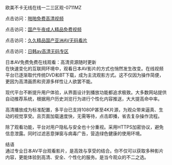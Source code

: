 欧美不卡无线在线一二三区观-0711MZ

点击访问：<a href="https://heiliaowt0d7p.pages.dev">啪啪免费高清视频</a>

点击访问：<a href="https://heiliaoxwd5i8.pages.dev">国产午夜成人精品免费视频</a>

点击访问：<a href="https://heiliaozj3tjd.pages.dev">久久精品国产亚洲AV无码看片</a>

点击访问：<a href="https://heiliaowzu4ur.pages.dev">日韩av高清无码专区</a>

日本AV免费免费在线观看：高清资源随时更新  
在快速变化的互联网环境中，观看日本AV影片的方式也悄然发生改变。在线视频平台已逐渐取代传统DVD和BT下载，成为主流观影方式。这不仅因为操作简便，更因为高清画质和资源多样性让人欲罢不能。

现代平台不断提升用户体验，从界面设计到播放功能都追求极致。大多数网站提供自动推荐系统，根据用户历史浏览行为进行个性化内容推送，大大提高命中率。

高清播放成为标准配置，多平台已支持1080P甚至4K片源，为观众带来逼真、生动的视觉享受。且页面加载速度快，无需等待，点击即播，省去复杂操作流程。

除了观看功能，平台对用户隐私与安全也十分重视。采用HTTPS加密协议，避免信息泄露。同时过滤恶意弹窗与病毒广告，营造绿色健康的使用环境。

结语  
通过专业日本AV平台观看影片，是高效与享受的结合。你不仅可以获取多种影片内容，更能体验到高清、安全、个性化的服务。是当今观众的不二之选。

<span style="display:none;">[Canonical link]( )</span>
